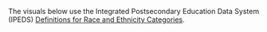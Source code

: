 The visuals below use the Integrated Postsecondary Education Data System (IPEDS) [Definitions for Race and Ethnicity Categories](https://nces.ed.gov/ipeds/report-your-data/race-ethnicity-definitions).